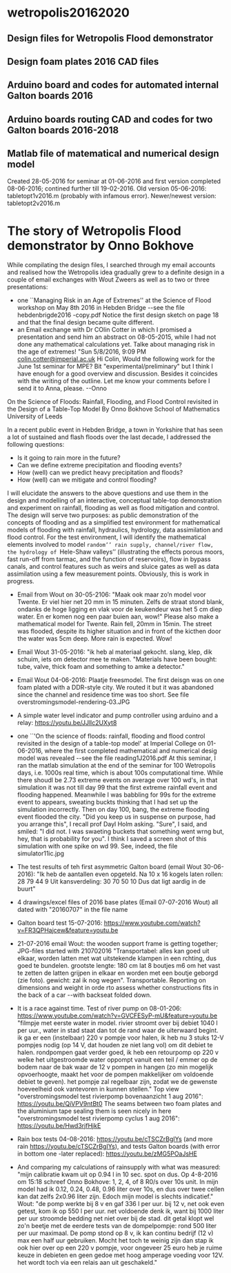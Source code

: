 # wetropolis20162020
## Design files for Wetropolis Flood demonstrator

## Design foam plates 2016 CAD files


## Arduino board and codes for automated internal Galton boards 2016


## Arduino boards routing CAD and codes for two Galton boards 2016-2018


## Matlab file of matematical and numerical design model 
Created 28-05-2016 for seminar at 01-06-2016 and first version completed 08-06-2016; contined further till 19-02-2016. Old version 05-06-2016: tabletopt1v2016.m (probably with infamous error). Newer/newest version: tabletopt2v2016.m


# The story of Wetropolis Flood demonstrator by Onno Bokhove

While compilating the design files, I searched through my email accounts and realised how the Wetropolis idea gradually grew to a definite design in a couple of email exchanges with Wout Zweers as well as to two or three presentations:
- one ``Managing Risk in an Age of Extremes'' at the Science of Flood workshop on May 8th 2016 in Hebden Bridge --see the file hebdenbrigde2016 -copy.pdf Notice the first design sketch on page 18 and that the final design became quite different.
- an Email exchange with Dr COlin Cotter in which I promised a presentation and send him an abstract on 08-05-2015, while I had not done any mathematical calculations yet. Talke about managing risk in the age of extremes!
"Sun 5/8/2016, 9:09 PM
colin.cotter@imperial.ac.uk Hi Colin, Would the following work for the June 1st seminar for MPE? Bit "experimental/preliminary" but I think I have enough for a good overview and discussion. Besides it coincides with the writing of the outline. Let me know your comments before I send it to Anna, please. --Onno

On the Science of Floods: Rainfall, Flooding, and Flood Control revisited in the Design of a Table-Top Model By Onno Bokhove School of Mathematics University of Leeds
 
In a recent public event in Hebden Bridge, a town in Yorkshire that has seen a lot of sustained and flash floods over the last decade, I addressed the following questions:
- Is it going to rain more in the future?
- Can we define extreme precipitation and flooding events?
- How (well) can we predict heavy precipitation and floods?
- How (well) can we mitigate and control flooding?

I will elucidate the answers to the above questions and use them in the design and modelling of an interactive, conceptual table-top demonstration and experiment on rainfall, flooding as well as flood mitigation and control. The design will serve two purposes: as public demonstration of the concepts of flooding and as a simplified test environment for mathematical models of flooding with rainfall, hydraulics, hydrology, data assimilation and flood control. For the test environment, I will identify the mathematical elements involved to model ``random’’ rain supply, channel/river flow, the hydrology of ``Hele-Shaw valleys’’ (illustrating the effects porous moors, fast run-off from tarmac, and the function of reservoirs), flow in bypass canals, and control features such as weirs and sluice gates as well as data assimilation using a few measurement points. Obviously, this is work in progress.

- Email from Wout on 30-05-2106: "Maak ook maar zo’n model voor Twente. Er viel hier net 20 mm in 15 minuten. Zelfs de straat stond blank, ondanks de hoge ligging en vlak voor de keukendeur was het 5 cm diep water. En er komen nog een paar buien aan, wow!"
Please also make a mathematical model for Twente. Rain fell, 20mm in 15min. The street was flooded, despite its higher situation and in front of the kicthen door the water was 5cm deep. More rain is expected. Wow!

- Email Wout 31-05-2016: "ik heb al materiaal gekocht. slang, klep, dik schuim, iets om detector mee te maken. "Materials have been bought: tube, valve, thick foam and something to amke a detector."

- Email Wout 04-06-2016: Plaatje freesmodel. The first deisgn was on one foam plated with a DDR-style city. We routed it but it was abandoned since the channel and residence time was too short. See file overstromingsmodel-rendering-03.JPG

- A simple water level indicator and pump controller using arduino and a relay: https://youtu.be/JJllc2UXyt8

- one ``'On the science of floods: rainfall, flooding and flood control revisited in the design of a table-top model' at Imperial College on 01-06-2016, where the first completed mathematical and numerical desig model was revealed --see the file reading1J2016.pdf At this seminar, I ran the matlab simulation at the end of the seminar for 100 Wetropolis days, i.e. 1000s real time, which is about 100s computational time. While there shoudl be 2.73 extreme events on average over 100 wd's, in that simulation it was not till day 99 that the first extreme rainfall event and flooding happened. Meanwhile I was babbling for 99s for the extreme event to appears, sweating buckts thinking that I had set up the simulation incorrectly. Then on day 100, bang, the extreme flooding event flooded the city. "Did you keep us in suspense on purpose, had you arrange this", I recall prof Dayl Holm asking. "Sure", I said, and smiled: "I did not. I was swaeting buckets that something went wrng but, hey, that is probability for you". I think I saved a screen shot of this simulation with one spike on wd 99. See, indeed, the file simulator11ic.jpg

- The test results of teh first asymmetric Galton board (email Wout 30-06-2016): "Ik heb de aantallen even opgeteld. Na 10 x 16 kogels laten rollen:
28           79           44           9 Uit kansverdeling:
30           70           50           10 Dus dat ligt aardig in de buurt"
 
- 4 drawings/excel files of 2016 base plates (Email 07-07-2016 Wout) all dated with "20160707" in the file name  

- Galton board test 15-07-2016: https://www.youtube.com/watch?v=FR3QPHajcew&feature=youtu.be

- 21-07-2016 email Wout: the wooden support frame is getting together; JPG-files started with 210702016 "Transportabel: alles kan goed uit elkaar, worden latten met wat uitstekende klampen in een rchting, dus goed te bundelen.  grootste lengte: 180 cm lat 8 boutjes m6 om het vast te zetten de latten grijpen in elkaar en worden met een boutje geborgd (zie foto). gewicht: zal ik nog wegen". Transportable. Reporting on dimensions and weight in orde rto assess whether constructions fits in the back of a car --with backseat folded down.

- It is a race against time. Test of river pump on 08-01-206: https://www.youtube.com/watch?v=GVCFESyP-mU&feature=youtu.be
"filmpje met eerste water in model. rivier stroomt over bij debiet 1040 l  per uur., water in stad staat dan tot de rand waar de uiterwaard begint. ik ga er een (instelbaar) 220 v pompje voor halen, ik heb nu 3 stuks  12-V pompjes nodig (op 14 V, dat houden ze niet lang vol) om dit debiet  te halen. rondpompen gaat verder goed, ik heb een retourpomp op 220 v welke het uitgestroomde water oppompt vanuit een teil / emmer op de bodem naar de  bak waar de 12 v pompen in hangen (zo min mogelijk opvoerhoogte, maakt  het voor de pompen makkelijker om voldoende debiet te geven). het pompje zal regelbaar zijn, zodat we de gewenste hoeveelheid ook  vantevoren in kunnen stellen." Top view "overstromingsmodel test rivierpomp bovenaanzicht 1 aug 2016": https://youtu.be/QiVPV9ntBt0 The seams between two foam plates and the aluminium tape sealing them is seen nicely in here "overstromingsmodel test rivierpomp cyclus 1 aug 2016": https://youtu.be/Hwd3rjfHjkE
- Rain box tests 04-08-2016: https://youtu.be/cTSCZrBgIYs (and more rain https://youtu.be/cTSCZrBgIYs), and tests Galton boards (with error in bottom one  -later replaced): https://youtu.be/zMG5POaJsHE

- And comparing my calculations of rainsupply with what was measured: "mijn calibratie kwam uit op 0.94 l in 10 sec. spot on dus. Op 4-8-2016 om 15:18 schreef Onno Bokhove: 1, 2, 4, of 8 R0/s over 10s unit. In mijn model had ik 0.12, 0.24, 0.48, 0.96 liter over 10s, en dus over twee cellen kan dat zelfs 2x0.96 liter zijn. Edoch mijn model is slechts indicatief." Wout: "de pomp werkte bij 8 v en gaf 336 l per uur. bij 12 v, net ook even getest,  kom ik op 550 l per uur. net voldoende denk ik, want bij 1000 liter per uur stroomde bedding net niet over bij de stad. dit getal klopt wel zo'n beetje met de eerdere tests van de dompelpompje: rond 500 liter per uur maximaal. De pomp stond op 8 v, ik kan continu bedrijf (12 v)  max een half uur gebruiken. Mocht het toch te weinig zijn dan stap ik ook hier over op een 220 v pompje, voor ongeveer 25 euro heb je ruime keuze in debieten en geen gedoe met hoog amperage voeding voor 12V. het wordt toch via een relais aan uit geschakeld."
